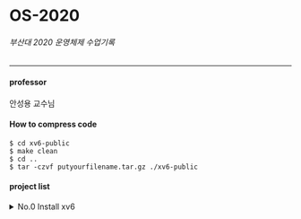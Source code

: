# OS-2020
###### 부산대 2020 운영체제 수업기록
----
#### professor
안성용 교수님

#### How to compress code
    
    $ cd xv6-public
    $ make clean
    $ cd ..
    $ tar -czvf putyourfilename.tar.gz ./xv6-public


#### project list   
<details>
    <summary>No.0 Install xv6</summary>
    
    print student ID and name in the xv6 boot message
</details>
